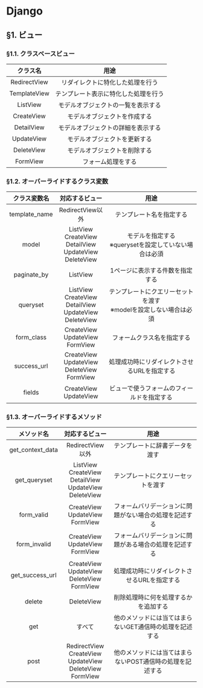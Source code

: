 # Django
## §1. ビュー
### §1.1. クラスベースビュー
|クラス名|用途|
|:---:|:---:|
|RedirectView|リダイレクトに特化した処理を行う|
|TemplateView|テンプレート表示に特化した処理を行う|
|ListView|モデルオブジェクトの一覧を表示する|
|CreateView|モデルオブジェクトを作成する|
|DetailView|モデルオブジェクトの詳細を表示する|
|UpdateView|モデルオブジェクトを更新する|
|DeleteView|モデルオブジェクトを削除する|
|FormView|フォーム処理をする|

### §1.2. オーバーライドするクラス変数
|クラス変数名|対応するビュー|用途|
|:---:|:---:|:---:|
|template_name|RedirectView以外|テンプレート名を指定する|
|model|ListView<br>CreateView<br>DetailView<br>UpdateView<br>DeleteView|モデルを指定する<br>※querysetを設定していない場合は必須|
|paginate_by|ListView|1ページに表示する件数を指定する|
|queryset|ListView<br>CreateView<br>DetailView<br>UpdateView<br>DeleteView|テンプレートにクエリーセットを渡す<br>※modelを設定しない場合は必須|
|form_class|CreateView<br>UpdateView<br>FormView|フォームクラス名を指定する|
|success_url|CreateView<br>UpdateView<br>DeleteView<br>FormView|処理成功時にリダイレクトさせるURLを指定する|
|fields|CreateView<br>UpdateView|ビューで使うフォームのフィールドを指定する|


### §1.3. オーバーライドするメソッド
|メソッド名|対応するビュー|用途|
|:---:|:---:|:---:|
|get_context_data|RedirectView以外|テンプレートに辞書データを渡す|
|get_queryset|ListView<br>CreateView<br>DetailView<br>UpdateView<br>DeleteView|テンプレートにクエリーセットを渡す|
|form_valid|CreateView<br>UpdateView<br>FormView|フォームバリデーションに問題がない場合の処理を記述する|
|form_invalid|CreateView<br>UpdateView<br>FormView|フォームバリデーションに問題がある場合の処理を記述する|
|get_success_url|CreateView<br>UpdateView<br>DeleteView<br>FormView|処理成功時にリダイレクトさせるURLを指定する|
|delete|DeleteView|削除処理時に何を処理するかを追加する|
|get|すべて|他のメソッドには当てはまらないGET通信時の処理を記述する|
|post|RedirectView<br>CreateView<br>UpdateView<br>DeleteView<br>FormView|他のメソッドには当てはまらないPOST通信時の処理を記述する|
